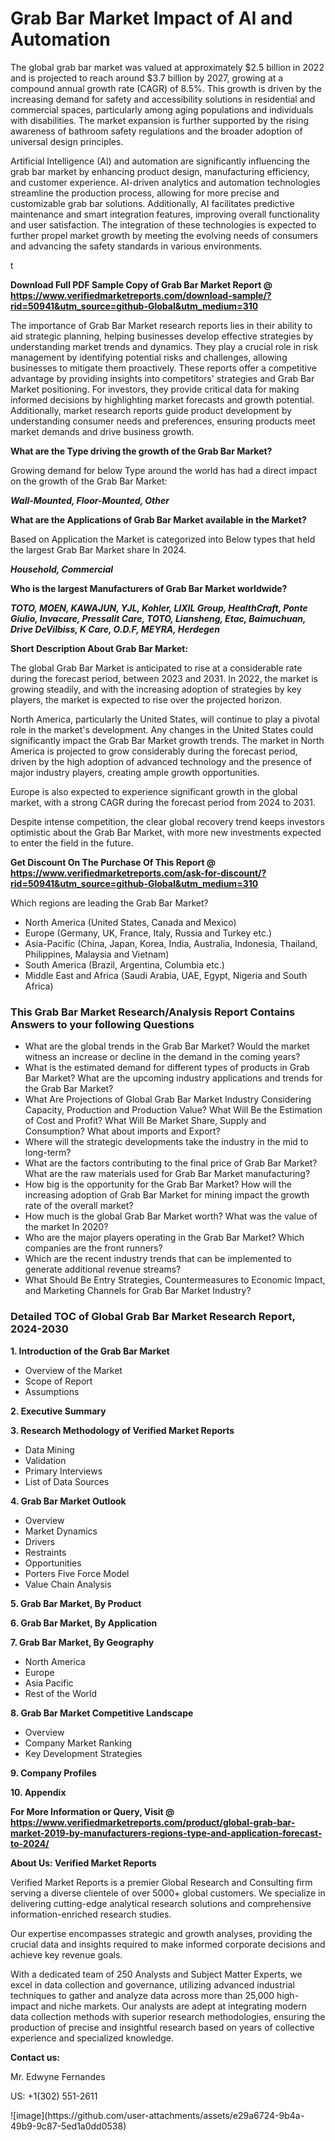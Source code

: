 <h1>Grab Bar Market Impact of AI and Automation</h1><p>The global grab bar market was valued at approximately $2.5 billion in 2022 and is projected to reach around $3.7 billion by 2027, growing at a compound annual growth rate (CAGR) of 8.5%. This growth is driven by the increasing demand for safety and accessibility solutions in residential and commercial spaces, particularly among aging populations and individuals with disabilities. The market expansion is further supported by the rising awareness of bathroom safety regulations and the broader adoption of universal design principles.</p><p>Artificial Intelligence (AI) and automation are significantly influencing the grab bar market by enhancing product design, manufacturing efficiency, and customer experience. AI-driven analytics and automation technologies streamline the production process, allowing for more precise and customizable grab bar solutions. Additionally, AI facilitates predictive maintenance and smart integration features, improving overall functionality and user satisfaction. The integration of these technologies is expected to further propel market growth by meeting the evolving needs of consumers and advancing the safety standards in various environments.</p>t</p><p id="" class=""><strong>Download Full PDF Sample Copy of Grab Bar Market Report @ <a href="https://www.verifiedmarketreports.com/download-sample/?rid=50941&utm_source=github-Global&utm_medium=310" target="_blank">https://www.verifiedmarketreports.com/download-sample/?rid=50941&utm_source=github-Global&utm_medium=310</a></strong></p><p>The importance of&nbsp;Grab Bar Market research reports lies in their ability to aid strategic planning, helping businesses develop effective strategies by understanding market trends and dynamics. They play a crucial role in risk management by identifying potential risks and challenges, allowing businesses to mitigate them proactively. These reports offer a competitive advantage by providing insights into competitors' strategies and Grab Bar Market positioning. For investors, they provide critical data for making informed decisions by highlighting market forecasts and growth potential. Additionally, market research reports guide product development by understanding consumer needs and preferences, ensuring products meet market demands and drive business growth.</p><p><strong>What are the&nbsp;Type driving the growth of the Grab Bar Market?</strong></p><p id="" class="">Growing demand for below Type around the world has had a direct impact on the growth of the Grab Bar Market:</p><em><strong>Wall-Mounted, Floor-Mounted, Other</strong></em></p><strong>What are the&nbsp;Applications&nbsp;of Grab Bar Market available in the Market?</strong></p><p id="" class="">Based on Application the Market is categorized into Below types that held the largest Grab Bar Market share In 2024.</p><em><strong>Household, Commercial</strong></em></p><strong>Who is the largest Manufacturers of Grab Bar Market worldwide?</strong></p><p><em><strong>TOTO, MOEN, KAWAJUN, YJL, Kohler, LIXIL Group, HealthCraft, Ponte Giulio, Invacare, Pressalit Care, TOTO, Liansheng, Etac, Baimuchuan, Drive DeVilbiss, K Care, O.D.F, MEYRA, Herdegen</strong></em></p><p id="" class=""><strong>Short Description About Grab Bar Market:</strong></p><p>The global Grab Bar Market is anticipated to rise at a considerable rate during the forecast period, between 2023 and 2031. In 2022, the market is growing steadily, and with the increasing adoption of strategies by key players, the market is expected to rise over the projected horizon.</p><p>North America, particularly the United States, will continue to play a pivotal role in the market's development. Any changes in the United States could significantly impact the Grab Bar Market growth trends. The market in North America is projected to grow considerably during the forecast period, driven by the high adoption of advanced technology and the presence of major industry players, creating ample growth opportunities.</p><p>Europe is also expected to experience significant growth in the global market, with a strong CAGR during the forecast period from 2024 to 2031.</p><p>Despite intense competition, the clear global recovery trend keeps investors optimistic about the Grab Bar Market, with more new investments expected to enter the field in the future.</p><p id="" class=""><strong>Get Discount On The Purchase Of This Report @ <a href="https://www.verifiedmarketreports.com/ask-for-discount/?rid=50941&utm_source=github-Global&utm_medium=310" target="_blank">https://www.verifiedmarketreports.com/ask-for-discount/?rid=50941&utm_source=github-Global&utm_medium=310</a></strong></p>Which regions are leading the Grab Bar Market?</p><ul><li>North America (United States, Canada and Mexico)</li><li>Europe (Germany, UK, France, Italy, Russia and Turkey etc.)</li><li>Asia-Pacific (China, Japan, Korea, India, Australia, Indonesia, Thailand, Philippines, Malaysia and Vietnam)</li><li>South America (Brazil, Argentina, Columbia etc.)</li><li>Middle East and Africa (Saudi Arabia, UAE, Egypt, Nigeria and South Africa)</li></ul><h3 id="" class="">This Grab Bar Market Research/Analysis Report Contains Answers to your following Questions</h3><ul><li>What are the global trends in the Grab Bar Market? Would the market witness an increase or decline in the demand in the coming years?</li><li>What is the estimated demand for different types of products in Grab Bar Market? What are the upcoming industry applications and trends for the Grab Bar Market?</li><li>What Are Projections of Global Grab Bar Market Industry Considering Capacity, Production and Production Value? What Will Be the Estimation of Cost and Profit? What Will Be Market Share, Supply and Consumption? What about imports and Export?</li><li>Where will the strategic developments take the industry in the mid to long-term?</li><li>What are the factors contributing to the final price of Grab Bar Market? What are the raw materials used for Grab Bar Market manufacturing?</li><li>How big is the opportunity for the Grab Bar Market? How will the increasing adoption of Grab Bar Market for mining impact the growth rate of the overall market?</li><li>How much is the global Grab Bar Market worth? What was the value of the market In 2020?</li><li>Who are the major players operating in the Grab Bar Market? Which companies are the front runners?</li><li>Which are the recent industry trends that can be implemented to generate additional revenue streams?</li><li>What Should Be Entry Strategies, Countermeasures to Economic Impact, and Marketing Channels for Grab Bar Market Industry?</li></ul><h3 id="" class="">Detailed TOC of Global Grab Bar Market Research Report, 2024-2030</h3><p id="" class=""><strong>1. Introduction of the Grab Bar Market</strong></p><ul><li>Overview of the Market</li><li>Scope of Report</li><li>Assumptions</li></ul><p id="" class=""><strong>2. Executive Summary</strong></p><p id="" class=""><strong>3. Research Methodology of Verified Market Reports</strong></p><ul><li>Data Mining</li><li>Validation</li><li>Primary Interviews</li><li>List of Data Sources</li></ul><p id="" class=""><strong>4. Grab Bar Market Outlook</strong></p><ul><li>Overview</li><li>Market Dynamics</li><li>Drivers</li><li>Restraints</li><li>Opportunities</li><li>Porters Five Force Model</li><li>Value Chain Analysis</li></ul><p id="" class=""><strong>5. Grab Bar Market, By Product</strong></p><p id="" class=""><strong>6. Grab Bar Market, By Application</strong></p><p id="" class=""><strong>7. Grab Bar Market, By Geography</strong></p><ul><li>North America</li><li>Europe</li><li>Asia Pacific</li><li>Rest of the World</li></ul><p id="" class=""><strong>8. Grab Bar Market Competitive Landscape</strong></p><ul><li>Overview</li><li>Company Market Ranking</li><li>Key Development Strategies</li></ul><p id="" class=""><strong>9. Company Profiles</strong></p><p id="" class=""><strong>10. Appendix</strong></p><p id="" class=""><strong>For More Information or Query, Visit @ <a href="https://www.verifiedmarketreports.com/product/global-grab-bar-market-2019-by-manufacturers-regions-type-and-application-forecast-to-2024/" target="_blank">https://www.verifiedmarketreports.com/product/global-grab-bar-market-2019-by-manufacturers-regions-type-and-application-forecast-to-2024/</a></strong></p><p id="" class=""><strong>About Us: Verified Market Reports</strong></p><p id="" class="">Verified Market Reports is a premier Global Research and Consulting firm serving a diverse clientele of over 5000+ global customers. We specialize in delivering cutting-edge analytical research solutions and comprehensive information-enriched research studies.</p><p id="" class="">Our expertise encompasses strategic and growth analyses, providing the crucial data and insights required to make informed corporate decisions and achieve key revenue goals.</p><p id="" class="">With a dedicated team of 250 Analysts and Subject Matter Experts, we excel in data collection and governance, utilizing advanced industrial techniques to gather and analyze data across more than 25,000 high-impact and niche markets. Our analysts are adept at integrating modern data collection methods with superior research methodologies, ensuring the production of precise and insightful research based on years of collective experience and specialized knowledge.</p><p id="" class=""><strong>Contact us:</strong></p><p id="" class="">Mr. Edwyne Fernandes</p><p id="" class="">US: +1(302) 551-2611</p>
![image](https://github.com/user-attachments/assets/e29a6724-9b4a-49b9-9c87-5ed1a0dd0538)
